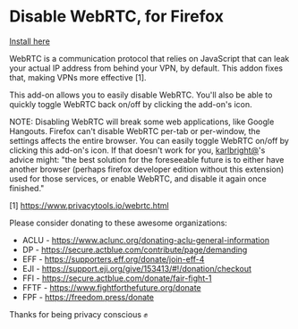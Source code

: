 Disable WebRTC, for Firefox
========================

[Install here](https://addons.mozilla.org/en-US/firefox/addon/happy-bonobo-disable-webrtc/)

WebRTC is a communication protocol that relies on JavaScript that can leak your actual IP address from behind your VPN, by default. This addon fixes that, making VPNs more effective [1].

This add-on allows you to easily disable WebRTC. You'll also be able to quickly toggle WebRTC back on/off by clicking the add-on's icon.

NOTE: Disabling WebRTC will break some web applications, like Google Hangouts. Firefox can't disable WebRTC per-tab or per-window, the settings affects the entire browser. You can easily toggle WebRTC on/off by clicking this add-on's icon. If that doesn't work for you, [karlbright@](https://github.com/ChrisAntaki/disable-webrtc-firefox/issues/27#issuecomment-393377906)'s advice might: "the best solution for the foreseeable future is to either have another browser (perhaps firefox developer edition without this extension) used for those services, or enable WebRTC, and disable it again once finished."

[1] https://www.privacytools.io/webrtc.html

Please consider donating to these awesome organizations:
- ACLU - https://www.aclunc.org/donating-aclu-general-information
- DP - https://secure.actblue.com/contribute/page/demanding
- EFF - https://supporters.eff.org/donate/join-eff-4
- EJI - https://support.eji.org/give/153413/#!/donation/checkout
- FFI - https://secure.actblue.com/donate/fair-fight-1
- FFTF - https://www.fightforthefuture.org/donate
- FPF - https://freedom.press/donate

Thanks for being privacy conscious ✊
